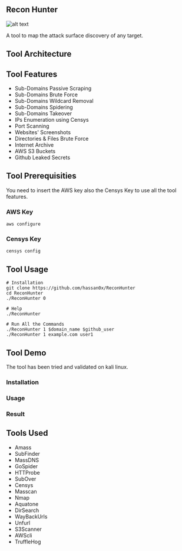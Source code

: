 ## Recon Hunter


![alt text](https://raw.githubusercontent.com/hassan0x/ReconHunter/main/Image.png)

A tool to map the attack surface discovery of any target.

## Tool Architecture

## Tool Features

- Sub-Domains Passive Scraping
- Sub-Domains Brute Force
- Sub-Domains Wildcard Removal
- Sub-Domains Spidering
- Sub-Domains Takeover
- IPs Enumeration using Censys
- Port Scanning
- Websites' Screenshots
- Directories & Files Brute Force
- Internet Archive
- AWS S3 Buckets
- Github Leaked Secrets

## Tool Prerequisities

You need to insert the AWS key also the Censys Key to use all the tool features.

### AWS Key
```
aws configure
```

### Censys Key
```
censys config
```

## Tool Usage

```
# Installation
git clone https://github.com/hassan0x/ReconHunter
cd ReconHunter
./ReconHunter 0

# Help
./ReconHunter

# Run All the Commands
./ReconHunter 1 $domain_name $github_user
./ReconHunter 1 example.com user1
```

## Tool Demo

The tool has been tried and validated on kali linux.

### Installation


### Usage


### Result


## Tools Used

- Amass
- SubFinder
- MassDNS
- GoSpider
- HTTProbe
- SubOver
- Censys
- Masscan
- Nmap
- Aquatone
- DirSearch
- WayBackUrls
- Unfurl
- S3Scanner
- AWScli
- TruffleHog
